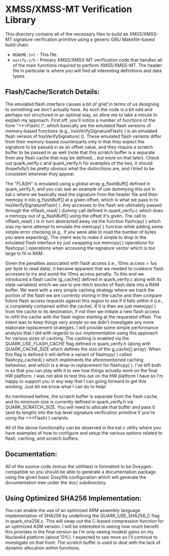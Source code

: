 # XMSS/XMSS-MT Verification Library
This directory contains all of the necessary files to build an XMSS/XMSS-MT
signature verification primitive using a generic GNU Makefile-based build chain.

* ```README.txt``` - This file.
* ```verify.c/h``` - Primary XMSS/XMSS-MT verification code that handles all of
the main functions required to perform XMSS/XMSS-MT.  The header file in particular 
is where you will find all interesting
definitions and data types.

## Flash/Cache/Scratch Details:
The emulated flash interface causes a bit of grief in terms of us designing to
something we don't actually have.  As such the code is a bit odd and perhaps not
structured in an optimal way, so allow me to take a minute to explain my approach.
First off, you'll notice a number of functions of the form "<*>Flash( )", which
basically are the emulated flash versions of memory-based functions (e.g.,
hssVerifySignatureFlash( ) is an emulated flash version of hssVerifySignature( )).
These emulated flash variants differ from their memory-based counterparts only
in that they expect the signature to be passed in as an offset value, and they
require a scratch buffer to be passed in as well (note that this scratch buffer
is a separate from any flash cache that may be defined... but more on that later).
Check out quark_verify.c and quark_verify.h for examples of the two, it should
(hopefully!) be pretty obvious what the distinctions are, and I tried to be
consistent wherever they appear.

The "FLASH" is emulated using a global array g_flashBuff[] defined in quark_verify.h,
and you can see an example of use dummying this out in kat.c where we basically
read the signature from the header file and then memcpy it into g_flashBuff[]
at a given offset, which is what we pass in to hssVerifySignatureFlash( ).  Any
accesses to the flash are ultimately passed through the nlflash_read( ) dummy
call defined in quark_verify.c which does a memcpy out of g_flashBuff[] using the
offset it's given.  The call to nlflash_read( ) is in turn abstracted away via
the function flashcpy( ) which was my lame attempt to emulate the memcpy( )
function while adding some simple error checking (e.g., if you were able to read
the number of bytes you were expecting).  The intent was to make it simple to
drop in the emulated flash interface by just swapping out memcpy( ) operations
for flashcpy( ) operations when accessing the signature vector which is too
large to fit in RAM.

Given the penalties associated with flash access (i.e., 10ms access + 1us per
byte to read data), it became apparent that we needed to coalesce flash accesses
to try and avoid the 10ms access penalty.  To this end we introduced a flash
cache (g_cache[] defined in quark_verify.c along with its state variables) which
we use to pre-fetch blocks of flash data into a RAM buffer.  We went with a
very simple caching strategy where we track the portion of the flash we are
currently storing in the cache and then compare future flash access requests
against this region to see if it falls within it (i.e., is completely contained
within the cache).  If it is then we just memcpy( ) from the cache to its
destination, if not then we initiate a new flash access to refill the cache
with the flash region starting at the requested offset.  The intent was to keep
things very simple so we didn't investigate any more elaborate replacement
strategies.  I will provide some simple performance analysis that I did with
regards to our implementation using this approach for various sizes of caching.
The caching is enabled via the QUARK_USE_FLASH_CACHE flag defined in quark_verify.h
(along with QUARK_CACHE_SIZE which defines the size of the g_cache[] array).
When this flag is defined it will define a variant of flashcpy( ) called
flashcpy_cached( ) which implements the aforementioned caching behaviour, and
which is a drop-in replacement for flashcpy( ).  I've left both in so that
you can play with it to see how things actually work on the final HW platform.
I was not able to test this out on the HW platform I have so I'm happy to
support you in any way that I can going forward to get this working.  Just let
me know what I can do to help!

As mentioned before, the scratch buffer is separate from the flash cache, and
its minimum size is currently defined in quark_verify.h via QUARK_SCRATCH_SIZE.
You will need to allocate that buffer and pass it (and its length) into the
top level signature verification primitive if you're using the <*>Flash( )
variants.

All of the above functionality can be observed in the kat.c utility where you
have examples of how to configure and setup the various options related to
flash, caching, and scratch buffers.

## Documentation:
All of the source code (minus the utilitites) is formatted to be Doxygen-compatible
so you should be able to generate a documentation package using the given basic
Doxyfile configuration which will generate the documentation tree under the doc/
subdirectory.

## Using Optimized SHA256 Implementation:
You can enable the use of an optimized ARM assembly language implementation of SHA256
by undefining the QUARK_USE_SHA256_C flag in quark_sha256.c.  This will swap out the
C-based compression function for an optimized ASM version.  I will be interested in
seeing how much benefit this provides in the final version as I'm only seeing modest
gains on my Nucleo64 platform (about 13%).  I expected to see more so I'll continue
to investigate on that front.
The scratch buffer is used to deal with the lack of dynamic allocation within
functions.  

